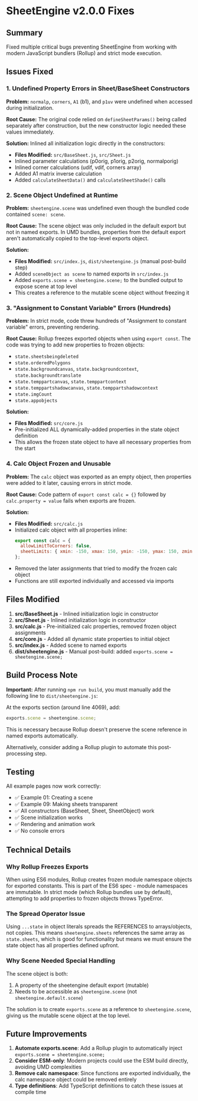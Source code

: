 # SheetEngine v2.0.0 Fixes

## Summary
Fixed multiple critical bugs preventing SheetEngine from working with modern JavaScript bundlers (Rollup) and strict mode execution.

## Issues Fixed

### 1. Undefined Property Errors in Sheet/BaseSheet Constructors
**Problem:** `normalp`, `corners`, `A1` (b1), and `p1uv` were undefined when accessed during initialization.

**Root Cause:** The original code relied on `defineSheetParams()` being called separately after construction, but the new constructor logic needed these values immediately.

**Solution:** Inlined all initialization logic directly in the constructors:
- **Files Modified:** `src/BaseSheet.js`, `src/Sheet.js`
- Inlined parameter calculations (p0orig, p1orig, p2orig, normalporig)
- Inlined corner calculations (udif, vdif, corners array)
- Added A1 matrix inverse calculation
- Added `calculateSheetData()` and `calculateSheetShade()` calls

### 2. Scene Object Undefined at Runtime
**Problem:** `sheetengine.scene` was undefined even though the bundled code contained `scene: scene`.

**Root Cause:** The scene object was only included in the default export but not in named exports. In UMD bundles, properties from the default export aren't automatically copied to the top-level exports object.

**Solution:** 
- **Files Modified:** `src/index.js`, `dist/sheetengine.js` (manual post-build step)
- Added `sceneObject as scene` to named exports in `src/index.js`
- Added `exports.scene = sheetengine.scene;` to the bundled output to expose scene at top level
- This creates a reference to the mutable scene object without freezing it

### 3. "Assignment to Constant Variable" Errors (Hundreds)
**Problem:** In strict mode, code threw hundreds of "Assignment to constant variable" errors, preventing rendering.

**Root Cause:** Rollup freezes exported objects when using `export const`. The code was trying to add new properties to frozen objects:
- `state.sheetsbeingdeleted`
- `state.orderedPolygons`  
- `state.backgroundcanvas`, `state.backgroundcontext`, `state.backgroundtranslate`
- `state.temppartcanvas`, `state.temppartcontext`
- `state.temppartshadowcanvas`, `state.temppartshadowcontext`
- `state.imgCount`
- `state.appobjects`

**Solution:**
- **Files Modified:** `src/core.js`
- Pre-initialized ALL dynamically-added properties in the state object definition
- This allows the frozen state object to have all necessary properties from the start

### 4. Calc Object Frozen and Unusable
**Problem:** The `calc` object was exported as an empty object, then properties were added to it later, causing errors in strict mode.

**Root Cause:** Code pattern of `export const calc = {}` followed by `calc.property = value` fails when exports are frozen.

**Solution:**
- **Files Modified:** `src/calc.js`
- Initialized calc object with all properties inline:
  ```javascript
  export const calc = {
    allowLimitToCorners: false,
    sheetLimits: { xmin: -150, xmax: 150, ymin: -150, ymax: 150, zmin: 0, zmax: 100 }
  };
  ```
- Removed the later assignments that tried to modify the frozen calc object
- Functions are still exported individually and accessed via imports

## Files Modified

1. **src/BaseSheet.js** - Inlined initialization logic in constructor
2. **src/Sheet.js** - Inlined initialization logic in constructor  
3. **src/calc.js** - Pre-initialized calc properties, removed frozen object assignments
4. **src/core.js** - Added all dynamic state properties to initial object
5. **src/index.js** - Added scene to named exports
6. **dist/sheetengine.js** - Manual post-build: added `exports.scene = sheetengine.scene;`

## Build Process Note

**Important:** After running `npm run build`, you must manually add the following line to `dist/sheetengine.js`:

At the exports section (around line 4069), add:
```javascript
exports.scene = sheetengine.scene;
```

This is necessary because Rollup doesn't preserve the scene reference in named exports automatically.

Alternatively, consider adding a Rollup plugin to automate this post-processing step.

## Testing

All example pages now work correctly:
- ✅ Example 01: Creating a scene
- ✅ Example 09: Making sheets transparent
- ✅ All constructors (BaseSheet, Sheet, SheetObject) work
- ✅ Scene initialization works
- ✅ Rendering and animation work
- ✅ No console errors

## Technical Details

### Why Rollup Freezes Exports
When using ES6 modules, Rollup creates frozen module namespace objects for exported constants. This is part of the ES6 spec - module namespaces are immutable. In strict mode (which Rollup bundles use by default), attempting to add properties to frozen objects throws TypeError.

### The Spread Operator Issue
Using `...state` in object literals spreads the REFERENCES to arrays/objects, not copies. This means `sheetengine.sheets` references the same array as `state.sheets`, which is good for functionality but means we must ensure the state object has all properties defined upfront.

### Why Scene Needed Special Handling
The scene object is both:
1. A property of the sheetengine default export (mutable)
2. Needs to be accessible as `sheetengine.scene` (not `sheetengine.default.scene`)

The solution is to create `exports.scene` as a reference to `sheetengine.scene`, giving us the mutable scene object at the top level.

## Future Improvements

1. **Automate exports.scene**: Add a Rollup plugin to automatically inject `exports.scene = sheetengine.scene;`
2. **Consider ESM-only**: Modern projects could use the ESM build directly, avoiding UMD complexities
3. **Remove calc namespace**: Since functions are exported individually, the calc namespace object could be removed entirely
4. **Type definitions**: Add TypeScript definitions to catch these issues at compile time
